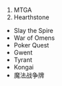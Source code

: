 1. MTGA
2. Hearthstone

- Slay the Spire
- War of Omens
- Poker Quest
- Gwent
- Tyrant
- Kongai
- 魔法战争牌
